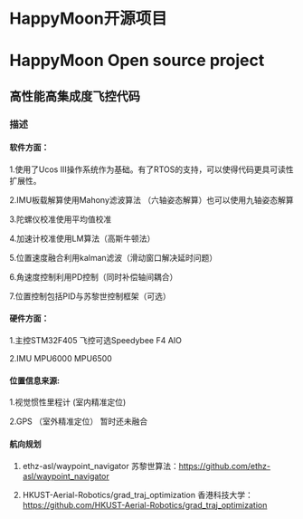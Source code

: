 # HappyMoon开源项目
# HappyMoon Open source project

## 高性能高集成度飞控代码
### 描述
#### 软件方面：

1.使用了Ucos III操作系统作为基础。有了RTOS的支持，可以使得代码更具可读性扩展性。

2.IMU板载解算使用Mahony滤波算法 （六轴姿态解算）也可以使用九轴姿态解算

3.陀螺仪校准使用平均值校准

4.加速计校准使用LM算法（高斯牛顿法）

5.位置速度融合利用kalman滤波（滑动窗口解决延时问题）

6.角速度控制利用PD控制（同时补偿轴间耦合）

7.位置控制包括PID与苏黎世控制框架（可选）

#### 硬件方面：

1.主控STM32F405 飞控可选Speedybee F4 AIO

2.IMU MPU6000 MPU6500

#### 位置信息来源: 

1.视觉惯性里程计 (室内精准定位)

2.GPS （室外精准定位） 暂时还未融合

#### 航向规划

1. ethz-asl/waypoint_navigator 苏黎世算法：https://github.com/ethz-asl/waypoint_navigator

2. HKUST-Aerial-Robotics/grad_traj_optimization 香港科技大学：https://github.com/HKUST-Aerial-Robotics/grad_traj_optimization














